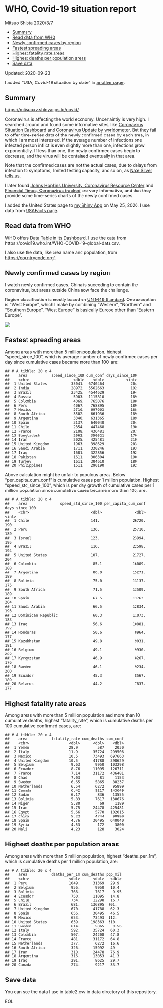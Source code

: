 WHO, Covid-19 situation report
================
Mitsuo Shiota
2020/3/7

  - [Summary](#summary)
  - [Read data from WHO](#read-data-from-who)
  - [Newly confirmed cases by region](#newly-confirmed-cases-by-region)
  - [Fastest spreading areas](#fastest-spreading-areas)
  - [Highest fatality rate areas](#highest-fatality-rate-areas)
  - [Highest deaths per population
    areas](#highest-deaths-per-population-areas)
  - [Save data](#save-data)

Updated: 2020-09-23

I added “USA, Covid-19 situation by state” in [another page](USA.md).

## Summary

<https://mitsuoxv.shinyapps.io/covid/>

Coronavirus is affecting the world economy. Uncertaintiy is very high. I
searched around and found some informative sites, like [Coronavirus
Situation
Dashboard](https://who.maps.arcgis.com/apps/opsdashboard/index.html#/c88e37cfc43b4ed3baf977d77e4a0667)
and [Coronavirus Update by
worldometer](https://www.worldometers.info/coronavirus/). But they fail
to offer time-series data of the newly confirmed cases by each area, in
which I am most interested. If the average number of infections one
infected person inflict is even slightly more than one, infections grow
exponentially. If less than one, the newly confirmed cases begin to
decrease, and the virus will be contained eventually in that area.

Note that the confirmed cases are not the actual cases, due to delays
from infection to symptoms, limited testing capacity, and so on, as
[Nate Silver tells
us](https://fivethirtyeight.com/features/coronavirus-case-counts-are-meaningless/).

I later found [Johns Hopkins University, Coronavirus Resource
Center](https://coronavirus.jhu.edu/) and [Financial Times, Coronavirus
tracked](https://www.ft.com/content/a26fbf7e-48f8-11ea-aeb3-955839e06441)
are very informative, and that they provide some time-series charts of
the newly confirmed cases.

I added the United States page to [my Shiny
App](https://mitsuoxv.shinyapps.io/covid/) on May 25, 2020. I use data
from [USAFacts
page](https://usafacts.org/visualizations/coronavirus-covid-19-spread-map/).

## Read data from WHO

WHO offers [Data Table in its Dashboard](https://covid19.who.int/table).
I use the data from
<https://covid19.who.int/WHO-COVID-19-global-data.csv>.

I also use the data, like area name and population, from
<https://countrycode.org/>.

## Newly confirmed cases by region

I watch newly confirmed cases. China is suceeding to contain the
coronavirus, but areas outside China now face the challenge.

Region classification is mostly based on [UN M49
Standard](https://unstats.un.org/unsd/methodology/m49/). One exception
is “West Europe”, which I make by combining “Western”, “Northern” and
“Southern Europe”. “West Europe” is basically Europe other than
“Eastern Europe”.

![](README_files/figure-gfm/chart-1.png)<!-- -->

## Fastest spreading areas

Among areas with more than 5 million population, highest
“speed\_since\_100”, which is average number of newly confirmed cases
per day since cumulative cases became more than 100, are:

    ## # A tibble: 20 x 4
    ##    area           speed_since_100 cum_conf days_since_100
    ##    <chr>                    <dbl>    <dbl>          <int>
    ##  1 United States           33041.  6740464            204
    ##  2 India                   28972.  5562663            192
    ##  3 Brazil                  23425.  4544629            194
    ##  4 Russia                   5903.  1115810            189
    ##  5 Colombia                 4069.   765076            188
    ##  6 Peru                     4067.   768895            189
    ##  7 Mexico                   3710.   697663            188
    ##  8 South Africa             3502.   661936            189
    ##  9 Argentina                3340.   631365            189
    ## 10 Spain                    3137.   640040            204
    ## 11 Chile                    2354.   447468            190
    ## 12 France                   2108.   436481            207
    ## 13 Bangladesh               2062.   350621            170
    ## 14 Iran                     2025.   425481            210
    ## 15 United Kingdom           1963.   398629            203
    ## 16 Saudi Arabia             1711.   330246            193
    ## 17 Iraq                     1681.   322856            192
    ## 18 Pakistan                 1611.   306304            190
    ## 19 Turkey                   1611.   304610            189
    ## 20 Philippines              1511.   290190            192

Above calculation might be unfair to populous areas. Below
“per\_capita\_cum\_conf” is cumulative cases per 1 million population.
Highest “speed\_std\_since\_100”, which is per day growth of cumulative
cases per 1 million population since cumulative cases became more than
100, are:

    ## # A tibble: 20 x 4
    ##    area               speed_std_since_100 per_capita_cum_conf days_since_100
    ##    <chr>                            <dbl>               <dbl>          <int>
    ##  1 Chile                            141.               26720.            190
    ##  2 Peru                             136.               25710.            189
    ##  3 Israel                           123.               23994.            195
    ##  4 Brazil                           116.               22598.            194
    ##  5 United States                    107.               21727.            204
    ##  6 Colombia                          85.1              16009.            188
    ##  7 Argentina                         80.8              15271.            189
    ##  8 Bolivia                           75.0              13137.            175
    ##  9 South Africa                      71.5              13509.            189
    ## 10 Spain                             67.5              13763.            204
    ## 11 Saudi Arabia                      66.5              12834.            193
    ## 12 Dominican Republic                60.3              11073.            183
    ## 13 Iraq                              56.6              10881.            192
    ## 14 Honduras                          50.6               8964.            177
    ## 15 Kazakhstan                        49.8               9031.            181
    ## 16 Belgium                           49.1               9930.            202
    ## 17 Kyrgyzstan                        46.9               8267.            176
    ## 18 Sweden                            46.1               9234.            200
    ## 19 Ecuador                           45.3               8567.            189
    ## 20 Belarus                           44.2               7837.            177

## Highest fatality rate areas

Among areas with more than 5 million population and more than 10
cumulative deaths, highest “fatality\_rate”, which is cumulative deaths
per 100 cumulative confirmed cases, are:

    ## # A tibble: 20 x 4
    ##    area           fatality_rate cum_deaths cum_conf
    ##    <chr>                  <dbl>      <dbl>    <dbl>
    ##  1 Yemen                  28.9         587     2030
    ##  2 Italy                  11.9       35724   299506
    ##  3 Mexico                 10.5       73493   697663
    ##  4 United Kingdom         10.5       41788   398629
    ##  5 Belgium                 9.63       9950   103298
    ##  6 Ecuador                 8.76      11095   126711
    ##  7 France                  7.14      31172   436481
    ##  8 Chad                    7.03         81     1153
    ##  9 Sweden                  6.65       5865    88237
    ## 10 Netherlands             6.54       6272    95899
    ## 11 Canada                  6.42       9217   143649
    ## 12 Sudan                   6.17        836    13555
    ## 13 Bolivia                 5.83       7617   130676
    ## 14 Niger                   5.80         69     1189
    ## 15 Iran                    5.75      24478   425481
    ## 16 Egypt                   5.66       5770   102015
    ## 17 China                   5.22       4744    90890
    ## 18 Spain                   4.76      30495   640040
    ## 19 Syria                   4.53        172     3800
    ## 20 Mali                    4.23        128     3024

## Highest deaths per population areas

Among areas with more than 5 million population, highest
“deaths\_per\_1m”, which is cumulative deaths per 1 million
population, are:

    ## # A tibble: 20 x 4
    ##    area           deaths_per_1m cum_deaths pop_mil
    ##    <chr>                  <dbl>      <dbl>   <dbl>
    ##  1 Peru                   1049.      31369   29.9 
    ##  2 Belgium                 956.       9950   10.4 
    ##  3 Bolivia                 766.       7617    9.95
    ##  4 Ecuador                 750.      11095   14.8 
    ##  5 Chile                   734.      12298   16.7 
    ##  6 Brazil                  681.     136895  201.  
    ##  7 United Kingdom          670.      41788   62.3 
    ##  8 Spain                   656.      30495   46.5 
    ##  9 Mexico                  653.      73493  112.  
    ## 10 United States           639.     198363  310.  
    ## 11 Sweden                  614.       5865    9.56
    ## 12 Italy                   592.      35724   60.3 
    ## 13 Colombia                507.      24208   47.8 
    ## 14 France                  481.      31172   64.8 
    ## 15 Netherlands             377.       6272   16.6 
    ## 16 South Africa            326.      15992   49   
    ## 17 Iran                    318.      24478   76.9 
    ## 18 Argentina               316.      13053   41.3 
    ## 19 Iraq                    291.       8625   29.7 
    ## 20 Canada                  274.       9217   33.7

## Save data

You can see the data I use in table2.csv in data directory of this
repository.

EOL
